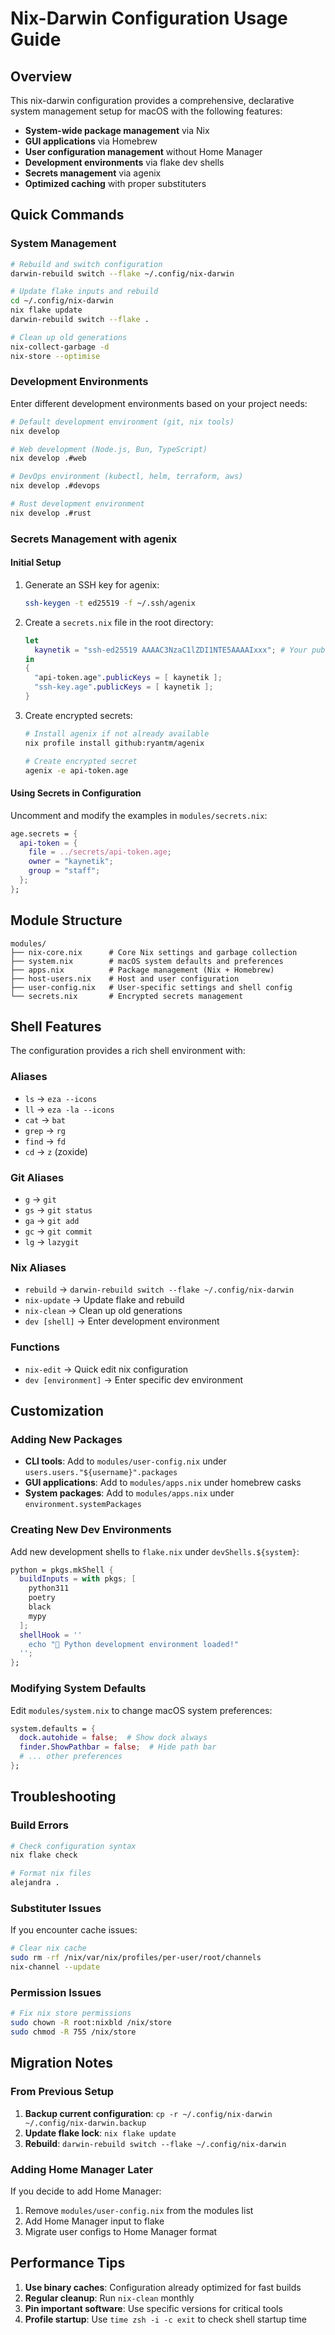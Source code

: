 # Nix-Darwin Configuration Usage Guide

## Overview

This nix-darwin configuration provides a comprehensive, declarative system management setup for macOS with the following features:

- **System-wide package management** via Nix
- **GUI applications** via Homebrew  
- **User configuration management** without Home Manager
- **Development environments** via flake dev shells
- **Secrets management** via agenix
- **Optimized caching** with proper substituters

## Quick Commands

### System Management
```bash
# Rebuild and switch configuration
darwin-rebuild switch --flake ~/.config/nix-darwin

# Update flake inputs and rebuild
cd ~/.config/nix-darwin
nix flake update
darwin-rebuild switch --flake .

# Clean up old generations
nix-collect-garbage -d
nix-store --optimise
```

### Development Environments

Enter different development environments based on your project needs:

```bash
# Default development environment (git, nix tools)
nix develop

# Web development (Node.js, Bun, TypeScript)
nix develop .#web

# DevOps environment (kubectl, helm, terraform, aws)
nix develop .#devops

# Rust development environment
nix develop .#rust
```

### Secrets Management with agenix

#### Initial Setup
1. Generate an SSH key for agenix:
   ```bash
   ssh-keygen -t ed25519 -f ~/.ssh/agenix
   ```

2. Create a `secrets.nix` file in the root directory:
   ```nix
   let
     kaynetik = "ssh-ed25519 AAAAC3NzaC1lZDI1NTE5AAAAIxxx"; # Your public key
   in
   {
     "api-token.age".publicKeys = [ kaynetik ];
     "ssh-key.age".publicKeys = [ kaynetik ];
   }
   ```

3. Create encrypted secrets:
   ```bash
   # Install agenix if not already available
   nix profile install github:ryantm/agenix
   
   # Create encrypted secret
   agenix -e api-token.age
   ```

#### Using Secrets in Configuration
Uncomment and modify the examples in `modules/secrets.nix`:

```nix
age.secrets = {
  api-token = {
    file = ../secrets/api-token.age;
    owner = "kaynetik";
    group = "staff";
  };
};
```

## Module Structure

```
modules/
├── nix-core.nix      # Core Nix settings and garbage collection
├── system.nix        # macOS system defaults and preferences  
├── apps.nix          # Package management (Nix + Homebrew)
├── host-users.nix    # Host and user configuration
├── user-config.nix   # User-specific settings and shell config
└── secrets.nix       # Encrypted secrets management
```

## Shell Features

The configuration provides a rich shell environment with:

### Aliases
- `ls` → `eza --icons`
- `ll` → `eza -la --icons`
- `cat` → `bat`
- `grep` → `rg`
- `find` → `fd`
- `cd` → `z` (zoxide)

### Git Aliases
- `g` → `git`
- `gs` → `git status`
- `ga` → `git add`
- `gc` → `git commit`
- `lg` → `lazygit`

### Nix Aliases
- `rebuild` → `darwin-rebuild switch --flake ~/.config/nix-darwin`
- `nix-update` → Update flake and rebuild
- `nix-clean` → Clean up old generations
- `dev [shell]` → Enter development environment

### Functions
- `nix-edit` → Quick edit nix configuration
- `dev [environment]` → Enter specific dev environment

## Customization

### Adding New Packages
- **CLI tools**: Add to `modules/user-config.nix` under `users.users."${username}".packages`
- **GUI applications**: Add to `modules/apps.nix` under homebrew casks
- **System packages**: Add to `modules/apps.nix` under `environment.systemPackages`

### Creating New Dev Environments
Add new development shells to `flake.nix` under `devShells.${system}`:

```nix
python = pkgs.mkShell {
  buildInputs = with pkgs; [
    python311
    poetry
    black
    mypy
  ];
  shellHook = ''
    echo "🐍 Python development environment loaded!"
  '';
};
```

### Modifying System Defaults
Edit `modules/system.nix` to change macOS system preferences:

```nix
system.defaults = {
  dock.autohide = false;  # Show dock always
  finder.ShowPathbar = false;  # Hide path bar
  # ... other preferences
};
```

## Troubleshooting

### Build Errors
```bash
# Check configuration syntax
nix flake check

# Format nix files
alejandra .
```

### Substituter Issues
If you encounter cache issues:
```bash
# Clear nix cache
sudo rm -rf /nix/var/nix/profiles/per-user/root/channels
nix-channel --update
```

### Permission Issues
```bash
# Fix nix store permissions
sudo chown -R root:nixbld /nix/store
sudo chmod -R 755 /nix/store
```

## Migration Notes

### From Previous Setup
1. **Backup current configuration**: `cp -r ~/.config/nix-darwin ~/.config/nix-darwin.backup`
2. **Update flake lock**: `nix flake update`
3. **Rebuild**: `darwin-rebuild switch --flake ~/.config/nix-darwin`

### Adding Home Manager Later
If you decide to add Home Manager:
1. Remove `modules/user-config.nix` from the modules list
2. Add Home Manager input to flake
3. Migrate user configs to Home Manager format

## Performance Tips

1. **Use binary caches**: Configuration already optimized for fast builds
2. **Regular cleanup**: Run `nix-clean` monthly  
3. **Pin important software**: Use specific versions for critical tools
4. **Profile startup**: Use `time zsh -i -c exit` to check shell startup time

